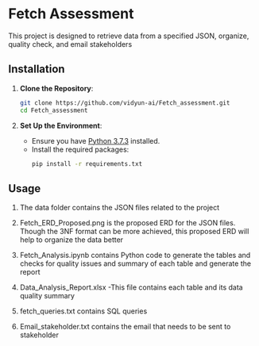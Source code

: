 # Fetch Assessment

This project is designed to retrieve data from a specified JSON, organize, quality check, and email stakeholders

## Installation

1. **Clone the Repository**:
   ```bash
   git clone https://github.com/vidyun-ai/Fetch_assessment.git
   cd Fetch_assessment
   ```

2. **Set Up the Environment**:
   - Ensure you have [Python 3.7.3](https://www.python.org/downloads/release/python-373/) installed.
   - Install the required packages:
     ```bash
     pip install -r requirements.txt
     ```

## Usage

1. The data folder contains the JSON files related to the project

2. Fetch_ERD_Proposed.png is the proposed ERD for the JSON files. Though the 3NF format can be more achieved, this proposed ERD will help to organize the data better

3. Fetch_Analysis.ipynb contains Python code to generate the tables and checks for quality issues and summary of each table and generate the report

4. Data_Analysis_Report.xlsx -This file contains each table and its data quality summary

5. fetch_queries.txt contains SQL queries

6. Email_stakeholder.txt contains the email that needs to be sent to stakeholder


